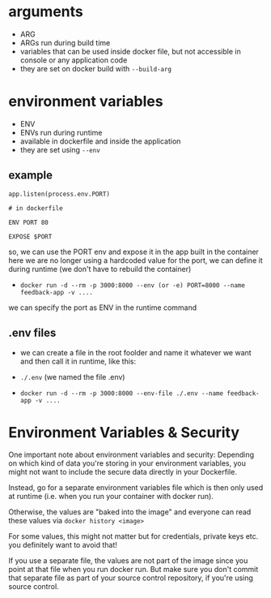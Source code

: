 # arguments

- ARG
- ARGs run during build time
- variables that can be used inside docker file, but not accessible in console or any application code
- they are set on docker build with `--build-arg`

# environment variables

- ENV
- ENVs run during runtime
- available in dockerfile and inside the application
- they are set using `--env`

## example

```
app.listen(process.env.PORT)

# in dockerfile

ENV PORT 80

EXPOSE $PORT
```

so, we can use the PORT env and expose it in the app built in the container
here we are no longer using a hardcoded value for the port, 
we can define it during runtime (we don't have to rebuild the container)

- `docker run -d --rm -p 3000:8000 --env (or -e) PORT=8000 --name feedback-app -v ....`

we can specify the port as ENV in the runtime command

## .env files

- we can create a file in the root foolder and name it whatever we want and then call it in runtime, like this:

- `./.env` (we named the file .env)
- `docker run -d --rm -p 3000:8000 --env-file ./.env --name feedback-app -v ....`

# Environment Variables & Security

One important note about environment variables and security: Depending on which kind of data you're storing in your environment variables, you might not want to include the secure data directly in your Dockerfile.

Instead, go for a separate environment variables file which is then only used at runtime (i.e. when you run your container with docker run).

Otherwise, the values are "baked into the image" and everyone can read these values via `docker history <image>`

For some values, this might not matter but for credentials, private keys etc. you definitely want to avoid that!

If you use a separate file, the values are not part of the image since you point at that file when you run docker run. But make sure you don't commit that separate file as part of your source control repository, if you're using source control.